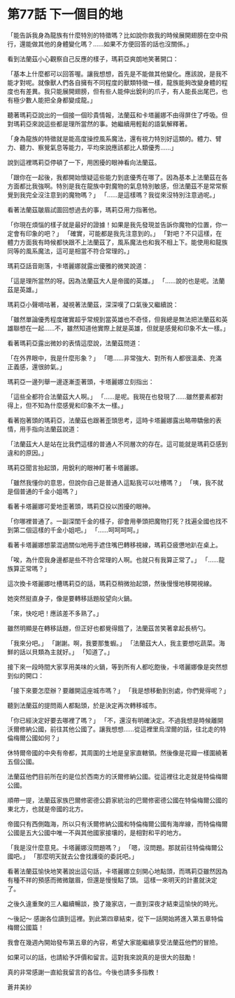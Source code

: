 # 第77話 下一個目的地

「能告訴我身為龍族有什麼特別的特徵嗎？比如說你救我的時候展開翅膀在空中飛行，還能做其他的身體變化嗎？......如果不方便回答的話也沒關係。」

看到法蘭茲小心觀察自己反應的樣子，瑪莉亞爽朗地笑著開口：

「基本上什麼都可以回答喔。讓我想想，首先是不能做其他變化。應該說，是我不能才對呢。就像獸人們各自擁有不同程度的獸類特徵一樣，龍族能夠改變身體的程度也有差異。我只能展開翅膀，但有些人能伸出銳利的爪子，有人能長出尾巴，也有極少數人能把全身都變成龍。」

聽著瑪莉亞說出的一個接一個珍貴情報，法蘭茲和卡塔麗娜不由得屏住了呼吸。但對瑪莉亞來說這些都是理所當然的事。她繼續用輕鬆的語氣解釋著。

「身為龍族的特徵就是能高度操控風系魔法，還有視力特別好這類的。體力、臂力、聽力、察覺氣息等能力，平均來說應該都比人類優秀......」

說到這裡瑪莉亞停頓了一下，用困擾的眼神看向法蘭茲。

「跟你在一起後，我都開始懷疑這些能力到底優秀在哪了。因為基本上法蘭茲在各方面都比我強啊。特別是我在龍族中對魔物的氣息特別敏感，但法蘭茲不是常常察覺到我完全沒注意到的魔物嗎？」
「......是這樣嗎？我從來沒特別注意過呢。」

看著法蘭茲皺眉試圖回想過去的事，瑪莉亞用力指著他。

「你現在煩惱的樣子就是最好的證據！如果是我先發現並告訴你魔物的位置，你一定會有印象的吧？」
「確實，可能都是我先注意到的。」
「對吧？不只這樣，在體力方面我有時候都快跟不上法蘭茲了，風系魔法也和我不相上下。能使用和龍族同等的風系魔法，這可是相當不符合常理的。」

瑪莉亞話音剛落，卡塔麗娜就露出優雅的微笑說道：

「這是理所當然的呀。因為法蘭茲大人是帝國的英雄。」
「......說的也是呢。法蘭茲是英雄。」

瑪莉亞小聲嘀咕著，凝視著法蘭茲，深深嘆了口氣後又繼續說：

「雖然單論優秀程度確實超乎常規到當英雄也不奇怪，但我總是無法把法蘭茲和英雄聯想在一起......不，雖然知道他實際上就是英雄，但就是感覺和印象不太一樣。」

看著瑪莉亞露出微妙的表情這麼說，法蘭茲問道：

「在外界眼中，我是什麼形象？」
「嗯......非常強大、對所有人都很溫柔、充滿正義感，還很帥氣。」

瑪莉亞一邊列舉一邊逐漸歪著頭，卡塔麗娜立刻指出：

「這些全都符合法蘭茲大人啊。」
「......是呢。我現在也發現了......雖然要素都對得上，但不知為什麼感覺和印象不太一樣。」

看著抱著頭的瑪莉亞，法蘭茲也跟著歪頭思考，這時卡塔麗娜露出略帶驕傲的表情，用手指向法蘭茲說道：

「法蘭茲大人是站在比我們這樣的普通人不同層次的存在。這可能就是瑪莉亞感到違和的原因。」

瑪莉亞聞言抬起頭，用銳利的眼神盯著卡塔麗娜。

「雖然我懂你的意思，但說你自己是普通人這點我可以吐槽嗎？」
「咦，我不就是個普通的千金小姐嗎？」

看著卡塔麗娜可愛地歪著頭，瑪莉亞投以困擾的眼神。

「你哪裡普通了。一副深閨千金的樣子，卻會用拳頭把魔物打死？找遍全國也找不到第二個這樣的千金小姐吧。」
「......呵呵呵呵。」

看著卡塔麗娜想蒙混過關似地用手遮住嘴巴轉移視線，瑪莉亞疲憊地趴在桌上。

「唉，為什麼我身邊都是些不符合常理的人啊。也就只有我算正常了。」
「......龍族算正常嗎？」

這次換卡塔麗娜吐槽瑪莉亞的話，瑪莉亞稍微抬起頭，然後慢慢地移開視線。

她突然挺直身子，像是要轉移話題般望向火鍋。

「來，快吃吧！應該差不多熟了。」

雖然明顯是在轉移話題，但正好也都覺得餓了，法蘭茲苦笑著拿起長柄勺。

「我來分吧。」
「謝謝。啊，我要那隻蝦。」
「法蘭茲大人，我主要想吃蔬菜。海鮮的話以貝類為主就好。」
「知道了。」

接下來一段時間大家享用美味的火鍋，等到所有人都吃飽後，卡塔麗娜像是突然想到似的開口：

「接下來要怎麼辦？要離開這座城市嗎？」
「我是想移動到別處，你們覺得呢？」

聽到法蘭茲的提問兩人都點頭，於是決定再次轉移城市。

「你已經決定好要去哪裡了嗎？」
「不，還沒有明確決定。不過我想是時候離開沃爾修納公國，前往其他公國了。讓我想想......從這裡里烏涅爾的話，往北走的特倫梅爾公國如何？」

休特爾帝國的中央有帝都，其周圍的土地是皇家直轄領。然後像是花瓣一樣圍繞著五個公國。

法蘭茲他們目前所在的是位於西南方的沃爾修納公國。從這裡往北走就是特倫梅爾公國。

順帶一提，法蘭茲家族巴爾修密德公爵家統治的巴爾修密德公國在特倫梅爾公國的東北方，也就是帝國的北方。

帝國只有西側臨海，所以只有沃爾修納公國和特倫梅爾公國有海岸線，而特倫梅爾公國是五大公國中唯一不與其他國家接壤的，是相對和平的地方。

「我是沒什麼意見。卡塔麗娜沒問題嗎？」
「嗯，沒問題。那就前往特倫梅爾公國吧。」
「那麼明天就去公會找護衛的委託吧。」

看著法蘭茲愉快地笑著說出這句話，卡塔麗娜立刻開心地點頭，而瑪莉亞雖然因為有種不祥的預感而微微皺眉，但還是慢慢點了頭。
這樣一來明天的計畫就決定了。

之後久違重聚的三人繼續暢談，換了幾家店，一直到深夜才結束這愉快的時光。

〜後記〜
感謝各位讀到這裡。到此第四章結束，從下一話開始將進入第五章特倫梅爾公國篇！

我會在幾週內開始發布第五章的內容，希望大家能繼續享受法蘭茲他們的冒險。

如果可以的話，也請給予評價和留言。這對我來說真的是很大的鼓勵！

真的非常感謝一直給我留言的各位。今後也請多多指教！

蒼井美紗